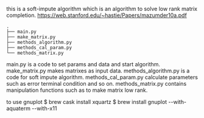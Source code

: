 this is a soft-impute algorithm which is an algorithm to solve low rank matrix completion.
https://web.stanford.edu/~hastie/Papers/mazumder10a.pdf

```
.
├── main.py
├── make_matrix.py
├── methods_algorithm.py
├── methods_cal_param.py
└── methods_matrix.py
```

main.py is a code to set params and data and start algorithm.
make_matrix.py makes matrixes as input data.
methods_algorithm.py is a code for soft impute algorithm.
methods_cal_param.py calculate parameters such as error terminal condition and so on.
methods_matrix.py contains manipulation functions such as to make matrix low rank.

to use gnuplot
$ brew cask install xquartz
$ brew install gnuplot --with-aquaterm --with-x11